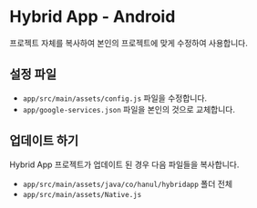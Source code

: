 # Hybrid App - Android
프로젝트 자체를 복사하여 본인의 프로젝트에 맞게 수정하여 사용합니다.

## 설정 파일
* `app/src/main/assets/config.js` 파일을 수정합니다.
* `app/google-services.json` 파일을 본인의 것으로 교체합니다.

## 업데이트 하기
Hybrid App 프로젝트가 업데이트 된 경우 다음 파일들을 복사합니다.
* `app/src/main/assets/java/co/hanul/hybridapp` 폴더 전체
* `app/src/main/assets/Native.js`